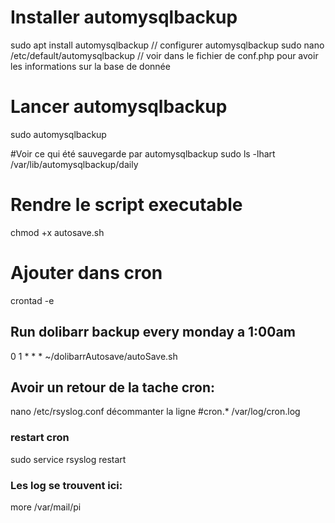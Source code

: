 # Installer automysqlbackup
sudo apt install automysqlbackup
// configurer automysqlbackup
sudo nano /etc/default/automysqlbackup
// voir dans le fichier de conf.php pour avoir les informations sur la base de donnée

# Lancer automysqlbackup
sudo automysqlbackup

#Voir ce qui été sauvegarde par automysqlbackup
sudo ls -lhart /var/lib/automysqlbackup/daily

# Rendre le script executable
chmod +x autosave.sh

# Ajouter dans cron
crontad -e
## Run dolibarr backup every monday a 1:00am
0 1 * * * ~/dolibarrAutosave/autoSave.sh
## Avoir un retour de la tache cron:
 nano /etc/rsyslog.conf
 décommanter la ligne #cron.*     /var/log/cron.log
 ### restart cron
 sudo service rsyslog restart
 ### Les log se trouvent ici:
 more /var/mail/pi
